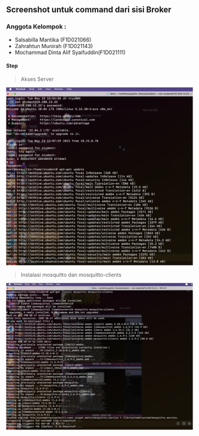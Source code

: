 ## Screenshot untuk command dari sisi Broker

### Anggota Kelompok :

- Salsabilla Mantika (F1D021066)
- Zahrahtun Munirah (F1D021143)
- Mochammad Dinta Alif Syaifuddin(F1D021111)

#### Step

> Akses Server

![step-1](F1D021111.png?raw=true)

> Instalasi mosquitto dan mosquitto-clients

![step-1](F1D021111.install.png?raw=true)

